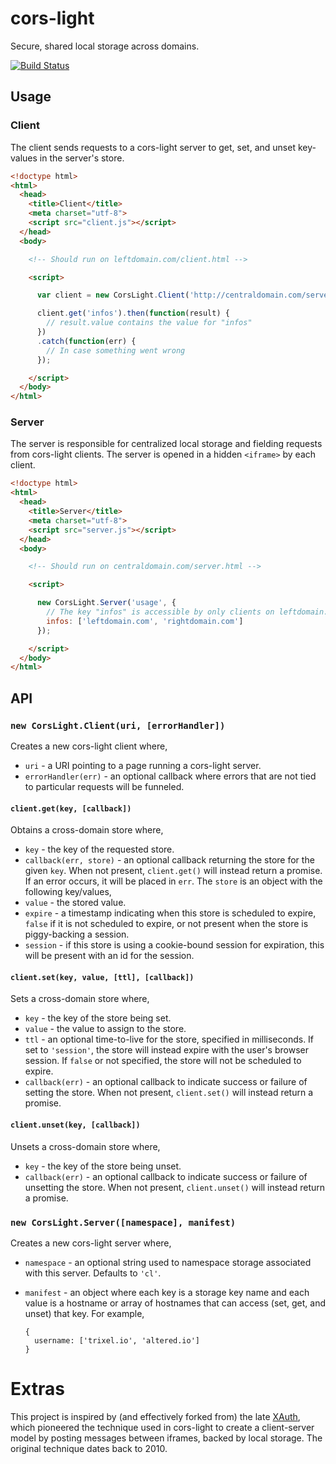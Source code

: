 # cors-light

Secure, shared local storage across domains.

[![Build Status](https://travis-ci.org/yarn-co/cors-light.svg?branch=master)](https://travis-ci.org/yarn-co/cors-light)

## Usage

### Client
The client sends requests to a cors-light server to get, set, and unset key-values in the server's store.

```html
<!doctype html>
<html>
  <head>
    <title>Client</title>
    <meta charset="utf-8">
    <script src="client.js"></script>
  </head>
  <body>

    <!-- Should run on leftdomain.com/client.html -->

    <script>

      var client = new CorsLight.Client('http://centraldomain.com/server.html');

      client.get('infos').then(function(result) {
        // result.value contains the value for "infos"
      })
      .catch(function(err) {
        // In case something went wrong
      });

    </script>
  </body>
</html>
```

### Server
The server is responsible for centralized local storage and fielding requests from cors-light clients.  The server is opened in a hidden `<iframe>` by each client.

```html
<!doctype html>
<html>
  <head>
    <title>Server</title>
    <meta charset="utf-8">
    <script src="server.js"></script>
  </head>
  <body>

    <!-- Should run on centraldomain.com/server.html -->

    <script>

      new CorsLight.Server('usage', {
        // The key "infos" is accessible by only clients on leftdomain.com and rightdomain.com
        infos: ['leftdomain.com', 'rightdomain.com']
      });

    </script>
  </body>
</html>
```

## API

### `new CorsLight.Client(uri, [errorHandler])`
Creates a new cors-light client where,
 - `uri` - a URI pointing to a page running a cors-light server.
 - `errorHandler(err)` - an optional callback where errors that are not tied to particular requests will be funneled.

#### `client.get(key, [callback])`
Obtains a cross-domain store where,
 - `key` - the key of the requested store.
 - `callback(err, store)` - an optional callback returning the store for the given `key`.  When not present, `client.get()` will instead return a promise.  If an error occurs, it will be placed in `err`.  The `store` is an object with the following key/values,
  - `value` - the stored value.
  - `expire` - a timestamp indicating when this store is scheduled to expire, `false` if it is not scheduled to expire, or not present when the store is piggy-backing a session.
  - `session` - if this store is using a cookie-bound session for expiration, this will be present with an id for the session.

#### `client.set(key, value, [ttl], [callback])`
Sets a cross-domain store where,
 - `key` - the key of the store being set.
 - `value` - the value to assign to the store.
 - `ttl` - an optional time-to-live for the store, specified in milliseconds.  If set to `'session'`, the store will instead expire with the user's browser session.  If `false` or not specified, the store will not be scheduled to expire.
 - `callback(err)` - an optional callback to indicate success or failure of setting the store.  When not present, `client.set()` will instead return a promise.

#### `client.unset(key, [callback])`
Unsets a cross-domain store where,
 - `key` - the key of the store being unset.
 - `callback(err)` - an optional callback to indicate success or failure of unsetting the store.  When not present, `client.unset()` will instead return a promise.

### `new CorsLight.Server([namespace], manifest)`
Creates a new cors-light server where,
  - `namespace` - an optional string used to namespace storage associated with this server.  Defaults to `'cl'`.
  - `manifest` - an object where each key is a storage key name and each value is a hostname or array of hostnames that can access (set, get, and unset) that key.  For example,

    ```json5
    {
      username: ['trixel.io', 'altered.io']
    }
    ```

# Extras
This project is inspired by (and effectively forked from) the late [XAuth](https://github.com/xauth/xauth), which pioneered the technique used in cors-light to create a client-server model by posting messages between iframes, backed by local storage.  The original technique dates back to 2010.
